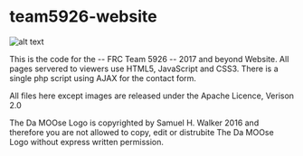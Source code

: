 # team5926-website
![alt text][logo]

[logo]: http://team5926.ddns.net/images/moo.gif "Da MOOse"

This is the code for the -- FRC Team 5926 -- 2017 and beyond Website.
All pages servered to viewers use HTML5, JavaScript and CSS3.
There is a single php script using AJAX for the contact form.

All files here except images are released under the Apache Licence, Verison 2.0

The Da MOOse Logo is copyrighted by Samuel H. Walker 2016 and therefore you are not allowed to copy, edit or distrubite The Da MOOse Logo without express written permission. 
